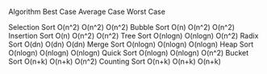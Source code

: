 Algorithm	          Best Case	   Average Case	   Worst Case

Selection Sort	        O(n^2)	    O(n^2)	        O(n^2)
Bubble Sort	            O(n)	    O(n^2)	        O(n^2)
Insertion Sort	        O(n)	    O(n^2)	        O(n^2)
Tree Sort	            O(nlogn)	O(nlogn)	    O(n^2)
Radix Sort	            O(dn)	    O(dn)	        O(dn)
Merge Sort	            O(nlogn)	O(nlogn)	    O(nlogn)
Heap Sort	            O(nlogn)	O(nlogn)	    O(nlogn)
Quick Sort	            O(nlogn)	O(nlogn)	    O(n^2)
Bucket Sort	            O(n+k)	    O(n+k)	        O(n^2)
Counting Sort	        O(n+k)	    O(n+k)	        O(n+k)